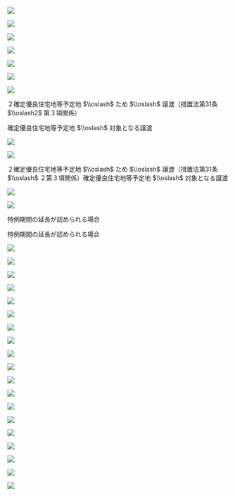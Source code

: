 ![](https://www.nta.go.jp/tmp/469454ee-f1e4-4522-b505-a12c71f8d381/images/3c1259d0fbc0f37a8a0c880567ad7eeab0b34cbd2c88bae0b0bd5214b025801c.jpg)

![](https://www.nta.go.jp/tmp/469454ee-f1e4-4522-b505-a12c71f8d381/images/28edeec46906743960b40b4e63ac2dd7ff70d4b89b9b67bc88214337631f6bc3.jpg)

![](https://www.nta.go.jp/tmp/469454ee-f1e4-4522-b505-a12c71f8d381/images/e7c39c15b20bd6ca0195518cb9764d4c64e5afa97850a24dda0d71170eab3285.jpg)

![](https://www.nta.go.jp/tmp/469454ee-f1e4-4522-b505-a12c71f8d381/images/25847a377b1cd5910e7233028d12ed8127aa85a403a80d3a79d126c30f58bb42.jpg)

![](https://www.nta.go.jp/tmp/469454ee-f1e4-4522-b505-a12c71f8d381/images/09e7c78d221c25e21f63c7826d65ddb937c85369fba8868129e5819096075b27.jpg)

![](https://www.nta.go.jp/tmp/469454ee-f1e4-4522-b505-a12c71f8d381/images/666211a755a647f1cb87c8606746e077013d59ed2da759042d4419804357d090.jpg)

![](https://www.nta.go.jp/tmp/469454ee-f1e4-4522-b505-a12c71f8d381/images/ae7fcf31b74cf7fa2d0c283b6a663ef848318796a4be754c9535d6b2120c4dc1.jpg)

２確定優良住宅地等予定地 $\\oslash$ ため $\\oslash$ 譲渡（措置法第31条 $\\oslash2$ 第３項関係）

確定優良住宅地等予定地 $\\oslash$ 対象となる譲渡

![](https://www.nta.go.jp/tmp/469454ee-f1e4-4522-b505-a12c71f8d381/images/174b92c2b33024f2713a9b78673f9b807df0843312189ff753226354587c3541.jpg)

![](https://www.nta.go.jp/tmp/469454ee-f1e4-4522-b505-a12c71f8d381/images/441402b6e6dde7dc80b32f2eced008acd5106fe9bc3f2d82ba504ab80cf89c4b.jpg)

２確定優良住宅地等予定地 $\\oslash$ ため $\\oslash$ 譲渡（措置法第31条 $\\oslash$ ２第３項関係）確定優良住宅地等予定地 $\\oslash$ 対象となる譲渡

![](https://www.nta.go.jp/tmp/469454ee-f1e4-4522-b505-a12c71f8d381/images/b26f40715be6cdadac4fdccedfe88448839a60f5fef980257ace2aea6706e1c1.jpg)

![](https://www.nta.go.jp/tmp/469454ee-f1e4-4522-b505-a12c71f8d381/images/b3e6b02e7e1d2cf0ec8e5b9eb5b336242058de55ef84cf65cd51a92042df8e3b.jpg)

特例期間の延長が認められる場合

特例期間の延長が認められる場合

![](https://www.nta.go.jp/tmp/469454ee-f1e4-4522-b505-a12c71f8d381/images/4342f66b6f0268fa0fe3d827effb7dbc1a866bc27aa0aaacb477ff7a3bfeed41.jpg)

![](https://www.nta.go.jp/tmp/469454ee-f1e4-4522-b505-a12c71f8d381/images/265848ba5997290329d056d08b6cdacfd998fcfe601ee1bcaf7f1607d67bda01.jpg)

![](https://www.nta.go.jp/tmp/469454ee-f1e4-4522-b505-a12c71f8d381/images/ff2e0a3825c8e74d4d46fbfa4380339c5b49280a2b62147319b723e6b0d03a1e.jpg)

![](https://www.nta.go.jp/tmp/469454ee-f1e4-4522-b505-a12c71f8d381/images/ee21a41b1ab8baa76721c74730971b71570a12241441f9382aaf63f4db693a99.jpg)

![](https://www.nta.go.jp/tmp/469454ee-f1e4-4522-b505-a12c71f8d381/images/d8536f82c7d637c9e0ebae00814e5888cc966f01c636d9ff3b0b706967a55764.jpg)

![](https://www.nta.go.jp/tmp/469454ee-f1e4-4522-b505-a12c71f8d381/images/0e283f57b5e4cfcb29ced4ff5e6bb41b006f02da4b07bdf68935cf94ca495631.jpg)

![](https://www.nta.go.jp/tmp/469454ee-f1e4-4522-b505-a12c71f8d381/images/a44260b118b72d8db842dea8e89fba11eed7fc26af8916b61fc2cf6094106124.jpg)

![](https://www.nta.go.jp/tmp/469454ee-f1e4-4522-b505-a12c71f8d381/images/6358034235633668c2dc4f51cc7c7b7f391f19bc01c9239b9f1b4ce5b21ef491.jpg)

![](https://www.nta.go.jp/tmp/469454ee-f1e4-4522-b505-a12c71f8d381/images/bc830a8fb82f985c552a01f83e200054328a06852837656de49498bfa83cf059.jpg)

![](https://www.nta.go.jp/tmp/469454ee-f1e4-4522-b505-a12c71f8d381/images/fe1ce010afc311bdbca3d28cd87b745a58951ae0e5e31e1bbb32a76360389125.jpg)

![](https://www.nta.go.jp/tmp/469454ee-f1e4-4522-b505-a12c71f8d381/images/f379e1132e772606c058a6b9d8ae75fdbccfc5a668ed0e8eb2c6c50b84b4a41c.jpg)

![](https://www.nta.go.jp/tmp/469454ee-f1e4-4522-b505-a12c71f8d381/images/83cf3d75b2ce16a8be6de10812422b2be8daf05b7aba4de3bf0b34392704bca1.jpg)

![](https://www.nta.go.jp/tmp/469454ee-f1e4-4522-b505-a12c71f8d381/images/3f4f3008d8f77ec53256230502ca1e3740be9d25bcad9bb5e52586babc3565da.jpg)

![](https://www.nta.go.jp/tmp/469454ee-f1e4-4522-b505-a12c71f8d381/images/a883a17c680d1724675f262e01a38f07523326c6a1befdf6c61c259a664f885e.jpg)

![](https://www.nta.go.jp/tmp/469454ee-f1e4-4522-b505-a12c71f8d381/images/9b527b576610364eeaabff2d65ade485127e6438f063f13d2f506e778d6740b9.jpg)

![](https://www.nta.go.jp/tmp/469454ee-f1e4-4522-b505-a12c71f8d381/images/8c37a0bf53a095bc0866a0c856083165ba24f550809ebc27f0bc4b28daf5eed1.jpg)

![](https://www.nta.go.jp/tmp/469454ee-f1e4-4522-b505-a12c71f8d381/images/4f8b01c3bf64f30c18ff9302b1ce3d9c2b79457b01f33f0d7fbd0905f0ae68c6.jpg)

![](https://www.nta.go.jp/tmp/469454ee-f1e4-4522-b505-a12c71f8d381/images/6ea9959864d61dd494af271058fd184a42b3527b6ec0a959ace2061ed1b66494.jpg)

![](https://www.nta.go.jp/tmp/469454ee-f1e4-4522-b505-a12c71f8d381/images/966f4fdfaf1d8a515ad1746fe990a66ddce1162cdd37ab56416ac0c120efb12a.jpg)
